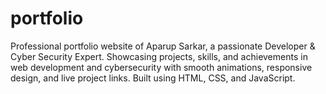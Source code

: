 # portfolio
Professional portfolio website of Aparup Sarkar, a passionate Developer &amp; Cyber Security Expert. Showcasing projects, skills, and achievements in web development and cybersecurity with smooth animations, responsive design, and live project links. Built using HTML, CSS, and JavaScript.
